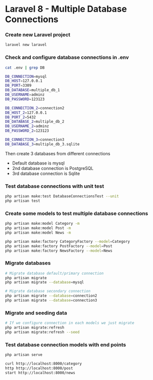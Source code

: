 # Laravel 8 - Multiple Database Connections


### Create new Laravel project
```bash
laravel new laravel
```

### Check and configure database connections in .env
```bash
cat .env | grep DB

DB_CONNECTION=mysql
DB_HOST=127.0.0.1
DB_PORT=3309
DB_DATABASE=multiple_db_1
DB_USERNAME=adminz
DB_PASSWORD=123123

DB_CONNECTION_2=connection2
DB_HOST_2=127.0.0.1
DB_PORT_2=5432
DB_DATABASE_2=multiple_db_2
DB_USERNAME_2=adminz
DB_PASSWORD_2=123123

DB_CONNECTION_3=connection3
DB_DATABASE_3=multiple_db_3.sqlite
```

Then create 3 databases from different connections
- Default database is mysql
- 2nd database connection is PostgreSQL
- 3rd database connection is Sqlite

### Test database connections with unit test
```bash
php artisan make:test DatabaseConnectionsTest --unit
php artisan test
```

### Create some models to test multiple database connections 
```bash
php artisan make:model Category -m
php artisan make:model Post -m
php artisan make:model News -m

php artisan make:factory CategoryFactory --model=Category
php artisan make:factory PostFactory --model=Post
php artisan make:factory NewsFactory --model=News
```

### Migrate databases
```bash
# Migrate database default/primary connection
php artisan migrate
php artisan migrate --database=mysql

# Migrate database secondary connection
php artisan migrate --database=connection2
php artisan migrate --database=connection3
```

### Migrate and seeding data
```bash
# If we configure connection in each models we just migrate
php artisan migrate:refresh
php artisan migrate:refresh --seed
```

### Test database connection models with end points
```bash
php artisan serve

curl http://localhost:8000/category
http http://localhost:8000/post
start http://localhost:8000/news
```
